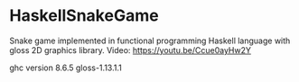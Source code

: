# HaskellSnakeGame
Snake game implemented in functional programming Haskell language with gloss 2D graphics library. Video: https://youtu.be/Ccue0ayHw2Y

ghc version 8.6.5
gloss-1.13.1.1
